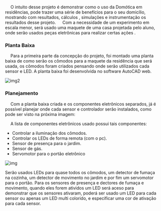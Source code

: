 &emsp; O intuito desse projeto é demonstrar como o uso da Domótica em residências, pode trazer uma série de benefícios para o seu domicílio, mostrando com resultados, cálculos , simulações e instrumentação os resultados desse projeto.
&emsp; Com a necessidade de um experimento em escala menor, será usado uma maquete de uma casa projetada pelo aluno, onde serão usados peças eletrônicas para realizar certas ações .

### **Planta Baixa**

&emsp; Para a primeira parte da concepção do projeto, foi montado uma planta baixa de como serão os cômodos para a maquete da residência que será usada, os cômodos foram criados pensando onde serão utilizados cada sensor e LED. A planta baixa foi desenvolvida no software AutoCAD web.

![img2](https://i.imgur.com/iPy2soA.jpg)



### **Planejamento**

&emsp; Com a planta baixa criada e os componentes eletrônicos separados, já é possível planejar onde cada sensor e controlador serão instalados, como pode ser visto na próxima imagem:

&emsp; A lista de componentes eletrônicos usado possui tais componentes:

* Controlar a iluminação dos cômodos.
* Controlar os LEDs de forma remota (com o pc).
* Sensor de presença para o jardim.
* Sensor de gás.
* Servomotor para o portão eletrônico

![img](https://sigaa.ifsc.edu.br/shared/verImagem?salvar=false&idArquivo=1721723&key=9f6226a820d7b1c92b68050e7b9ba5f6)

Serão usados LEDs para quase todos os cômodos, um detector de fumaça na cozinha, um detector de movimento no jardim e por fim um servomotor para o portão. Para os sensores de presença e dectores de fumaça e movimento, quando eles forem atividos um LED será aceso para demonstrar que os sensores ativaram, poderá ser usado um LED para cada sensor ou apenas um LED multi colorido, e especificar uma cor de ativação para cada sensor.

